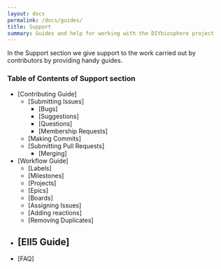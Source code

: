```yaml
---
layout: docs
permalink: /docs/guides/
title: Support
summary: Guides and help for working with the DIYbiosphere project
---
```


In the Support section we give support to the work carried out by contributors by providing handy guides.

### Table of Contents of **Support** section
- [Contributing Guide]
  - [Submitting Issues]
    - [Bugs]
    - [Suggestions]
    - [Questions]
    - [Membership Requests]
  - [Making Commits]
  - [Submitting Pull Requests]
    - [Merging]
- [Workflow Guide]
  - [Labels]
  - [Milestones]
  - [Projects]
  - [Epics]
  - [Boards]
  - [Assigning Issues]
  - [Adding reactions]
  - [Removing Duplicates]
- [ElI5 Guide]
  -
- [FAQ]
